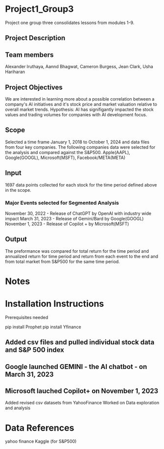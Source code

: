 # Project1_Group3
Project one group three consolidates lessons from modules 1-9. 
## Project Description

## Team members 
Alexander Iruthaya, Aannd Bhagwat, Cameron Burgess, Jean Clark, Usha Hariharan

## Project Objectives
We are interested in learning more about a possible correlation between a company's AI initiatives and it's stock price and market valuation relative to overall market trends.
Hypothesis: AI has signifigantly impacted the stock values and trading volumes for companies with AI development focus. 

## Scope
Selected a time frame January 1, 2018 to October 1, 2024 and data files from four key companies.
The following companies data were selected for the analysis and compared against the S&P500.
Apple(AAPL), Google(GOOGL), Microsoft(MSFT), Facebook/META(META)
 
## Input
1697 data points collected for each stock for the time period defined above in the scope. 

### Major Events selected for Segmented Analysis
November 30, 2022 - Release of ChatGPT by OpenAI with industry wide impact
March 31, 2023 - Release of Gemini/Bard by Google(GOOGL) 
November 1, 2023 - Release of Copilot + by Microsoft(MSFT)

## Output
The preformance was compared for total return for the time period and annualized return for time period and return from each event to the end and from total market from S&P500 for the same time period.

# Notes 

# Installation Instructions 
Prerequisites needed 

pip install Prophet
pip install Yfinance


## Added csv files and pulled individual stock data and S&P 500 index
## Google launched GEMINI - the AI chatbot - on March 31, 2023
## Microsoft lauched Copilot+ on November 1, 2023

Added revised csv datasets from YahooFinance
Worked on Data exploration and analysis

# Data References 
yahoo finance
Kaggle (for S&P500)
